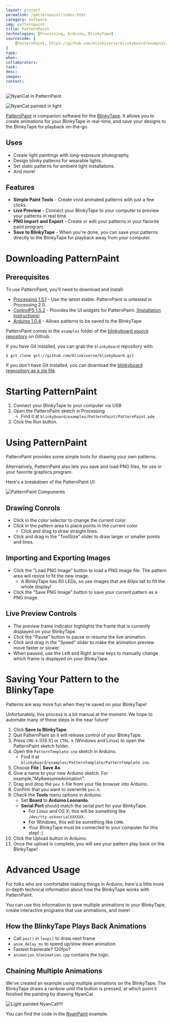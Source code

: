 ```yaml
---
layout: project
permalink: /patternpaint/index.html 
category: software
img: patternpaint
title: PatternPaint
technologies: [Processing, Arduino, BlinkyTape]
sourcecode: [
	[PatternPaint, https://github.com/blinkiverse/blinkyboard/examples/PatternPaint]	
]
type:
when:
collaborators:
task: 
desc:
images:
context: 
---
```


![NyanCat in PatternPaint](/images/{{page.img}}/PatternPaint-nyan.png)

![NyanCat painted in light](/images/{{page.img}}/nyan-painted.jpg)

[PatternPaint](https://github.com/blinkiverse/blinkyboard/examples/PatternPaint) is companion software for the [BlinkyTape](/blinkytape).  It allows you to create animations for your BlinkyTape in real-time, and save your designs to the BlinkyTape for playback on-the-go.

## Uses

* Create light paintings with long-exposure photography.
* Design blinky patterns for wearable lights.
* Set static patterns for ambient light installations.
* And more!

## Features

* **Simple Paint Tools** - Create vivid animated patterns with just a few clicks.
* **Live Preview** - Connect your BlinkyTape to your computer to preview your patterns in real time.
* **PNG Import and Export** - Create or edit your patterns in your favorite paint program.
* **Save to BlinkyTape** - When you're done, you can save your patterns directly to the BlinkyTape for playback away from your computer.

# Downloading PatternPaint

## Prerequisites

To use PatternPaint, you'll need to download and install:

* [Processing 1.5.1](http://processing.org/download/) - Use the latest stable.  PatternPaint is untested in Processing 2.0.
* [ControlP5 1.5.2](https://code.google.com/p/controlp5/downloads/list) - Provides the UI widgets for PatternPaint.  [(Installation instructions)](http://www.sojamo.de/libraries/controlP5/)
* [Arduino 1.0.4](http://arduino.cc/en/Main/Software) - Allows patterns to be saved to the BlinkyTape

PatternPaint comes in the `examples` folder of the [blinkyboard source repository](https://github.com/blinkiverse/blinkyboard/) on Github.

If you have Git installed, you can grab the `blinkyboard` repository with:

	$ git clone git://github.com/blinkiverse/blinkyboard.git

If you don't have Git installed, you can download the [blinkyboard respository as a zip file](https://github.com/blinkiverse/blinkyboard/archive/master.zip).

# Starting PatternPaint

1. Connect your BlinkyTape to your computer via USB
2. Open the PatternPaint sketch in Processing
    * Find it at `blinkyboard/examples/PatternPaint/PatternPaint.pde` 
3. Click the Run button.

# Using PatternPaint

PatternPaint provides some simple tools for drawing your own patterns.

Alternatively, PatternPaint also lets you save and load PNG files, for use in
your favorite graphics program.

Here's a breakdown of the PatternPaint UI:

![PatternPaint Components](/images/{{page.img}}/PatternPaint-screenshot.png)

## Drawing Conrols

* Click in the color selector to change the current color.
* Click in the pattern area to place points in the current color.
    * Click and drag to draw straight lines.
* Click and drag in the "ToolSize" slider to draw larger or smaller points and lines.

## Importing and Exporting Images

* Click the "Load PNG Image" button to load a PNG image file.  The pattern area will resize to fit the new image.
    * A BlinkyTape has 60 LEDs, so use images that are 60px tall to fill the whole display!
* Click the "Save PNG Image" button to save your current pattern as a PNG image.

## Live Preview Controls

* The preview frame indicator highlights the frame that is currently displayed on your BlinkyTape.
* Click the "Pause" button to pause or resume the live animation.
* Click and drag in the "Speed" slider to make the animation preview move faster or slower.
* When paused, use the Left and Right arrow keys to manually change which frame is displayed on your BlinkyTape.

# Saving Your Pattern to the BlinkyTape

Patterns are way more fun when they're saved on your BlinkyTape!

Unfortunately, this process is a bit manual at the moment.  We hope to automate many of these steps in the near future!

1. Click **Save to BlinkyTape**.
1. Quit PatternPaint so it will release control of your BlinkyTape.
1. Press `CMD-k` (OS X) or `CTRL-k` (Windows and Linux) to open the PatternPaint sketch folder.
1. Open the `PatternTemplate.ino` sketch in Arduino.
    * Find it at `blinkyboard/examples/PatternTemplate/PatternTemplate.ino`.
1. Choose **File** | **Save As**.
1. Give a name to your new Arduino sketch.  For example,"MyAwesomeAnimation".
1. Drag and drop the `pov.h` file from your file browser into Arduino.
1. Confirm that you want to overwrite `pov.h`.
1. Check the **Tools** menu options in Arduino.
    * Set **Board** to **Arduino Leonardo**.
    * **Serial Port** should match the serial port for your BlinkyTape.
	    * For Linux and OS X, this will be something like `/dev/tty.usbserialXXXXXX`.
		* For Windows, this will be something like `COM6`.
		* Your BlinkyTape must be connected to your computer for this step! :)
1. Click the Upload button in Arduino.
1. Once the upload is complete, you will see your pattern play back on the BlinkyTape!

# Advanced Usage

For folks who are comfortable making things in Arduino, here's a little more
in-depth technical information about how the BlinkyTape works with PatternPaint.

You can use this information to save multiple animations to your BlinkyTape,
create interactive programs that use animations, and more!

## How the BlinkyTape Plays Back Animations

* Call `pov()` in `loop()` to draw next frame
* `anim_delay_ms` to speed up/slow down animation
* Fastest framerate? 120fps?
* `animation.h`/`animation.cpp` contains the logic.

## Chaining Multiple Animations

We've created an example using multiple animations on the BlinkyTape.
The BlinkyTape draws a rainbow until the button is pressed, at which point
it finished the painting by drawing NyanCat.

![Light painted NyanCat!!!!](/images/{{page.img}}/nyan-painted.jpg)

You can find the code in the [NyanPaint](https://github.com/blinkiverse/blinkyboard/tree/master/examples/light_painting_examples/NyanPaint) example.
